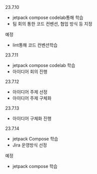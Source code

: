 23.7.10
- jetpack compose codelab통해 학습
- 팀 회의 통한 코드 컨벤션, 협업 방식 등 지정

예정
- lint통해 코드 컨벤션학습

23.7.11
- jetpack compose codelab 학습
- 아이디어 회의 진행

23.7.12
- 아이디어 주제 선정
- 아이디어 주제 구체화

23.7.13
- 아이디어 구체화 진행

23.7.14
- jetpack Compose 학습
- Jira 운영방식 선정

예정
- jetpack compose 학습